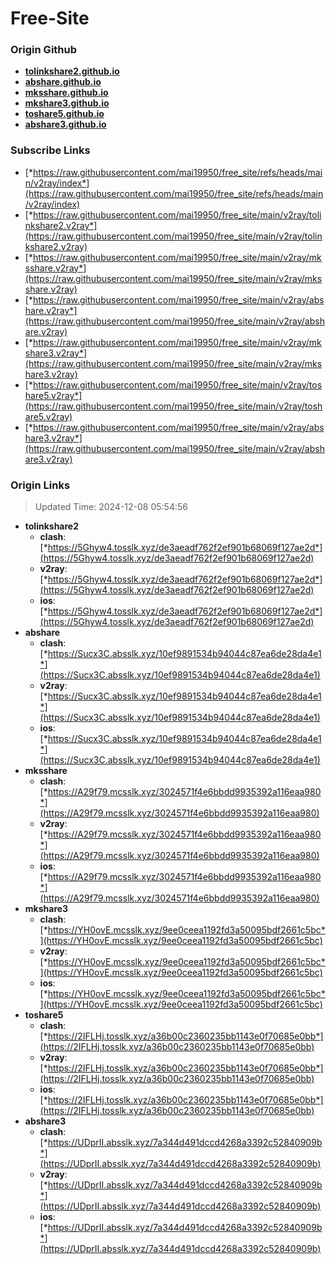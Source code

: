 # Free-Site

### Origin Github

- [**tolinkshare2.github.io**](https://github.com/tolinkshare2/tolinkshare2.github.io)
- [**abshare.github.io**](https://github.com/abshare/abshare.github.io)
- [**mksshare.github.io**](https://github.com/mksshare/mksshare.github.io)
- [**mkshare3.github.io**](https://github.com/mkshare3/mkshare3.github.io)
- [**toshare5.github.io**](https://github.com/toshare5/toshare5.github.io)
- [**abshare3.github.io**](https://github.com/abshare3/abshare3.github.io)

### Subscribe Links

- [*https://raw.githubusercontent.com/mai19950/free_site/refs/heads/main/v2ray/index*](https://raw.githubusercontent.com/mai19950/free_site/refs/heads/main/v2ray/index)
- [*https://raw.githubusercontent.com/mai19950/free_site/main/v2ray/tolinkshare2.v2ray*](https://raw.githubusercontent.com/mai19950/free_site/main/v2ray/tolinkshare2.v2ray)
- [*https://raw.githubusercontent.com/mai19950/free_site/main/v2ray/mksshare.v2ray*](https://raw.githubusercontent.com/mai19950/free_site/main/v2ray/mksshare.v2ray)
- [*https://raw.githubusercontent.com/mai19950/free_site/main/v2ray/abshare.v2ray*](https://raw.githubusercontent.com/mai19950/free_site/main/v2ray/abshare.v2ray)
- [*https://raw.githubusercontent.com/mai19950/free_site/main/v2ray/mkshare3.v2ray*](https://raw.githubusercontent.com/mai19950/free_site/main/v2ray/mkshare3.v2ray)
- [*https://raw.githubusercontent.com/mai19950/free_site/main/v2ray/toshare5.v2ray*](https://raw.githubusercontent.com/mai19950/free_site/main/v2ray/toshare5.v2ray)
- [*https://raw.githubusercontent.com/mai19950/free_site/main/v2ray/abshare3.v2ray*](https://raw.githubusercontent.com/mai19950/free_site/main/v2ray/abshare3.v2ray)

### Origin Links

> Updated Time: 2024-12-08 05:54:56

- **tolinkshare2**
  - **clash**: [*https://5Ghyw4.tosslk.xyz/de3aeadf762f2ef901b68069f127ae2d*](https://5Ghyw4.tosslk.xyz/de3aeadf762f2ef901b68069f127ae2d)
  - **v2ray**: [*https://5Ghyw4.tosslk.xyz/de3aeadf762f2ef901b68069f127ae2d*](https://5Ghyw4.tosslk.xyz/de3aeadf762f2ef901b68069f127ae2d)
  - **ios**: [*https://5Ghyw4.tosslk.xyz/de3aeadf762f2ef901b68069f127ae2d*](https://5Ghyw4.tosslk.xyz/de3aeadf762f2ef901b68069f127ae2d)
- **abshare**
  - **clash**: [*https://Sucx3C.absslk.xyz/10ef9891534b94044c87ea6de28da4e1*](https://Sucx3C.absslk.xyz/10ef9891534b94044c87ea6de28da4e1)
  - **v2ray**: [*https://Sucx3C.absslk.xyz/10ef9891534b94044c87ea6de28da4e1*](https://Sucx3C.absslk.xyz/10ef9891534b94044c87ea6de28da4e1)
  - **ios**: [*https://Sucx3C.absslk.xyz/10ef9891534b94044c87ea6de28da4e1*](https://Sucx3C.absslk.xyz/10ef9891534b94044c87ea6de28da4e1)
- **mksshare**
  - **clash**: [*https://A29f79.mcsslk.xyz/3024571f4e6bbdd9935392a116eaa980*](https://A29f79.mcsslk.xyz/3024571f4e6bbdd9935392a116eaa980)
  - **v2ray**: [*https://A29f79.mcsslk.xyz/3024571f4e6bbdd9935392a116eaa980*](https://A29f79.mcsslk.xyz/3024571f4e6bbdd9935392a116eaa980)
  - **ios**: [*https://A29f79.mcsslk.xyz/3024571f4e6bbdd9935392a116eaa980*](https://A29f79.mcsslk.xyz/3024571f4e6bbdd9935392a116eaa980)
- **mkshare3**
  - **clash**: [*https://YH0ovE.mcsslk.xyz/9ee0ceea1192fd3a50095bdf2661c5bc*](https://YH0ovE.mcsslk.xyz/9ee0ceea1192fd3a50095bdf2661c5bc)
  - **v2ray**: [*https://YH0ovE.mcsslk.xyz/9ee0ceea1192fd3a50095bdf2661c5bc*](https://YH0ovE.mcsslk.xyz/9ee0ceea1192fd3a50095bdf2661c5bc)
  - **ios**: [*https://YH0ovE.mcsslk.xyz/9ee0ceea1192fd3a50095bdf2661c5bc*](https://YH0ovE.mcsslk.xyz/9ee0ceea1192fd3a50095bdf2661c5bc)
- **toshare5**
  - **clash**: [*https://2IFLHj.tosslk.xyz/a36b00c2360235bb1143e0f70685e0bb*](https://2IFLHj.tosslk.xyz/a36b00c2360235bb1143e0f70685e0bb)
  - **v2ray**: [*https://2IFLHj.tosslk.xyz/a36b00c2360235bb1143e0f70685e0bb*](https://2IFLHj.tosslk.xyz/a36b00c2360235bb1143e0f70685e0bb)
  - **ios**: [*https://2IFLHj.tosslk.xyz/a36b00c2360235bb1143e0f70685e0bb*](https://2IFLHj.tosslk.xyz/a36b00c2360235bb1143e0f70685e0bb)
- **abshare3**
  - **clash**: [*https://UDprII.absslk.xyz/7a344d491dccd4268a3392c52840909b*](https://UDprII.absslk.xyz/7a344d491dccd4268a3392c52840909b)
  - **v2ray**: [*https://UDprII.absslk.xyz/7a344d491dccd4268a3392c52840909b*](https://UDprII.absslk.xyz/7a344d491dccd4268a3392c52840909b)
  - **ios**: [*https://UDprII.absslk.xyz/7a344d491dccd4268a3392c52840909b*](https://UDprII.absslk.xyz/7a344d491dccd4268a3392c52840909b)
